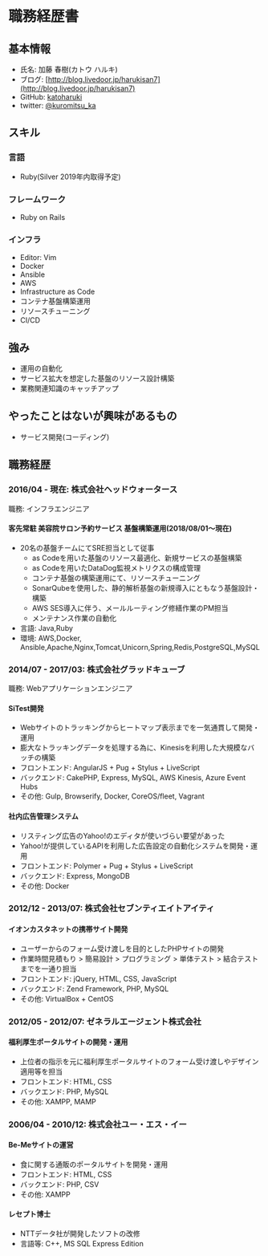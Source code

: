 # 職務経歴書

## 基本情報

- 氏名: 加藤 春樹(カトウ ハルキ)
- ブログ: [http://blog.livedoor.jp/harukisan7](http://blog.livedoor.jp/harukisan7)
- GitHub: [katoharuki](https://github.com/katoharuki)
- twitter: [@kuromitsu_ka](https://twitter.com/kuromitsu_ka)

## スキル

### 言語
- Ruby(Silver 2019年内取得予定)

### フレームワーク

- Ruby on Rails

### インフラ

- Editor: Vim
- Docker
- Ansible
- AWS
- Infrastructure as Code
- コンテナ基盤構築運用
- リソースチューニング
- CI/CD

## 強み

- 運用の自動化
- サービス拡大を想定した基盤のリソース設計構築
- 業務関連知識のキャッチアップ

## やったことはないが興味があるもの

- サービス開発(コーディング)

## 職務経歴

### 2016/04 - 現在: 株式会社ヘッドウォータース 

職務: インフラエンジニア

#### 客先常駐 美容院サロン予約サービス 基盤構築運用(2018/08/01〜現在)

- 20名の基盤チームにてSRE担当として従事
  - as Codeを用いた基盤のリソース最適化、新規サービスの基盤構築
  - as Codeを用いたDataDog監視メトリクスの構成管理
  - コンテナ基盤の構築運用にて、リソースチューニング
  - SonarQubeを使用した、静的解析基盤の新規導入にともなう基盤設計・構築
  - AWS SES導入に伴う、メールルーティング修繕作業のPM担当
  - メンテナンス作業の自動化
- 言語: Java,Ruby
- 環境: AWS,Docker, Ansible,Apache,Nginx,Tomcat,Unicorn,Spring,Redis,PostgreSQL,MySQL

### 2014/07 - 2017/03: 株式会社グラッドキューブ

職務: Webアプリケーションエンジニア

#### SiTest開発

- Webサイトのトラッキングからヒートマップ表示までを一気通貫して開発・運用
- 膨大なトラッキングデータを処理する為に、Kinesisを利用した大規模なバッチの構築
- フロントエンド: AngularJS + Pug + Stylus + LiveScript
- バックエンド: CakePHP, Express, MySQL, AWS Kinesis, Azure Event Hubs
- その他: Gulp, Browserify, Docker, CoreOS/fleet, Vagrant

#### 社内広告管理システム

- リスティング広告のYahoo!のエディタが使いづらい要望があった
- Yahoo!が提供しているAPIを利用した広告設定の自動化システムを開発・運用
- フロントエンド: Polymer + Pug + Stylus + LiveScript
- バックエンド: Express, MongoDB
- その他: Docker

### 2012/12 - 2013/07: 株式会社セブンティエイトアイティ

#### イオンカスタネットの携帯サイト開発

- ユーザーからのフォーム受け渡しを目的としたPHPサイトの開発
- 作業時間見積もり > 簡易設計 > プログラミング > 単体テスト > 結合テストまでを一通り担当
- フロントエンド: jQuery, HTML, CSS, JavaScript
- バックエンド: Zend Framework, PHP, MySQL
- その他: VirtualBox + CentOS

### 2012/05 - 2012/07: ゼネラルエージェント株式会社

#### 福利厚生ポータルサイトの開発・運用

- 上位者の指示を元に福利厚生ポータルサイトのフォーム受け渡しやデザイン適用等を担当
- フロントエンド: HTML, CSS
- バックエンド: PHP, MySQL
- その他: XAMPP, MAMP

### 2006/04 - 2010/12: 株式会社ユー・エス・イー

#### Be-Meサイトの運営

- 食に関する通販のポータルサイトを開発・運用
- フロントエンド: HTML, CSS
- バックエンド: PHP, CSV
- その他: XAMPP

#### レセプト博士

- NTTデータ社が開発したソフトの改修
- 言語等: C++, MS SQL Express Edition

